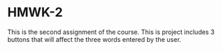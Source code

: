 # HMWK-2
This is the second assignment of the course. This is project includes 3 buttons that will affect the three words entered by the user. 
